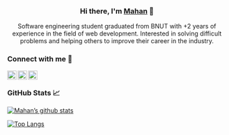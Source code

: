 <h3 align="center">
Hi there, I'm <a href="https://mahanjafari.vercel.app/" target="_blank" rel="noreferrer">Mahan</a> 👋
</h3>

<p align="center">
Software engineering student graduated from BNUT with +2 years of experience in the field of web development. Interested in solving difficult problems and helping others to improve their career in the industry.
</p> 

### Connect with me 🤝

<a href="https://www.linkedin.com/in/mahanjafarii/"><img align="left" src="https://raw.githubusercontent.com/yushi1007/yushi1007/main/images/linkedin.svg" alt="Mahan Jafari | LinkedIn" width="21px"/></a>
<a href="https://instagram.com/yushi.95"><img align="left" src="https://img.icons8.com/fluency/48/instagram-new.png" alt="instagram-new" width="21px"/></a>
<a href="https://yushi95.medium.com/"><img align="left" src="https://raw.githubusercontent.com/yushi1007/yushi1007/main/images/medium.svg" alt="Yu Shi | Medium" width="21px"/></a>
</br>

### GitHub Stats 📈

[![Mahan’s github stats](https://github-readme-stats.vercel.app/api?username=moonergeek&show_icons=true&theme=radical)](https://github.com/moonergeek)

[![Top Langs](https://github-readme-stats.vercel.app/api/top-langs/?username=moonergeek&layout=compact&show_icons=true&theme=radical)](https://github.com/moonergeek)
